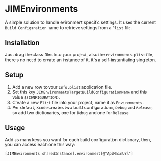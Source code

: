 # JIMEnvironments

A simple solution to handle evironment specific settings. It uses the current `Build Configuration` name to retrieve settings from a `Plist` file.

## Installation

Just drag the class files into your project, also the `Environments.plist` file, there's no need to create an instance of it, it's a self-instantiating singleton.

## Setup

1. Add a new row to your `Info.plist` application file.
2. Set this key `JIMEnvironmentsTargetBuildConfigurationName` and this value `$(CONFIGURATION)`.
3. Create a new `Plist` file into your project, name it as `Environments`.
4. Per default, `Xcode` creates two build configurations, `Debug` and `Release`, so add two dictionaries, one for `Debug` and one for `Release`.

## Usage

Add as many keys you want for each build configuration dictionary, then, you can access each one this way:

```objc
[JIMEnvironments sharedInstance].environment[@"ApiMainUrl"]
```







